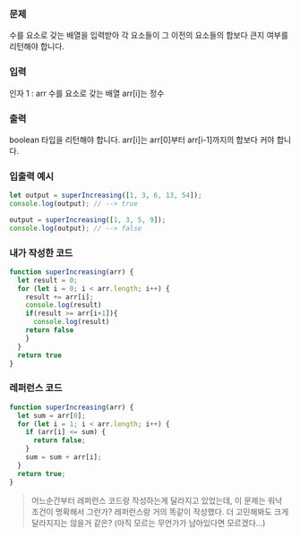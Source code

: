 ### 문제
수를 요소로 갖는 배열을 입력받아 각 요소들이 그 이전의 요소들의 합보다 큰지 여부를 리턴해야 합니다.

### 입력
인자 1 : arr
수를 요소로 갖는 배열
arr[i]는 정수

### 출력
boolean 타입을 리턴해야 합니다.
arr[i]는 arr[0]부터 arr[i-1]까지의 합보다 커야 합니다.

### 입출력 예시
```js
let output = superIncreasing([1, 3, 6, 13, 54]);
console.log(output); // --> true

output = superIncreasing([1, 3, 5, 9]);
console.log(output); // --> false
```

### 내가 작성한 코드
```js
function superIncreasing(arr) {
  let result = 0;
  for (let i = 0; i < arr.length; i++) {
    result += arr[i];
    console.log(result)
    if(result >= arr[i+1]){
      console.log(result)
    return false
    }
  }
  return true
}
```

### 레퍼런스 코드
```js
function superIncreasing(arr) {
  let sum = arr[0];
  for (let i = 1; i < arr.length; i++) {
    if (arr[i] <= sum) {
      return false;
    }
    sum = sum + arr[i];
  }
  return true;
}
```

> 어느순간부터 레퍼런스 코드랑 작성하는게 달라지고 있었는데, 이 문제는 워낙 조건이 명확해서 그런가? 레퍼런스랑 거의 똑같이 작성했다. 더 고민해봐도 크게 달라지지는 않을거 같은? (아직 모르는 무언가가 남아있다면 모르겠다...)